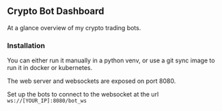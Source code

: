 ## Crypto Bot Dashboard
At a glance overview of my crypto trading bots.

### Installation
You can either run it manually in a python venv, or use a git sync image to 
run it in docker or kubernetes.

The web server and websockets are exposed on port 8080.

Set up the bots to connect to the websocket at the url `ws://[YOUR_IP]:8080/bot_ws`
